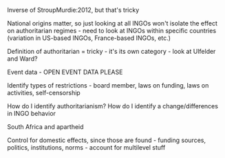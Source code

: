 
Inverse of StroupMurdie:2012, but that's tricky

National origins matter, so just looking at all INGOs won't isolate the effect on authoritarian regimes - need to look at INGOs within specific countries (variation in US-based INGOs, France-based INGOs, etc.)

Definition of authoritarian = tricky - it's its own category - look at Ulfelder and Ward?

Event data - OPEN EVENT DATA PLEASE


Identify types of restrictions - board member, laws on funding, laws on activities, self-censorship

How do I identify authoritarianism?
How do I identify a change/differences in INGO behavior

South Africa and apartheid

Control for domestic effects, since those are found - funding sources, politics, institutions, norms - account for multilevel stuff

